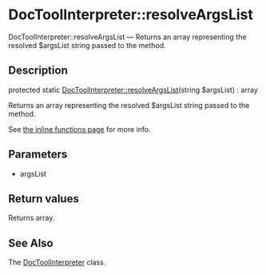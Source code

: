 DocToolInterpreter::resolveArgsList
================

DocToolInterpreter::resolveArgsList — Returns an array representing the resolved $argsList string passed to the method.

Description
---------------


protected static [DocToolInterpreter::resolveArgsList](https://github.com/lingtalfi/DocTools/blob/master/doc/api/DocTools/Interpreter/DocToolInterpreter/resolveArgsList.md)(string $argsList) : array




Returns an array representing the resolved $argsList string passed to the method.

See [the inline functions page](https://github.com/lingtalfi/DocTools/blob/master/doc/pages/doctool-markup-language.md#inline-functions) for more info.




Parameters
--------------

- argsList
    

Return values
----------------

Returns array.









See Also
-----------

The [DocToolInterpreter](https://github.com/lingtalfi/DocTools/blob/master/doc/api/DocTools/Interpreter/DocToolInterpreter.md) class.
